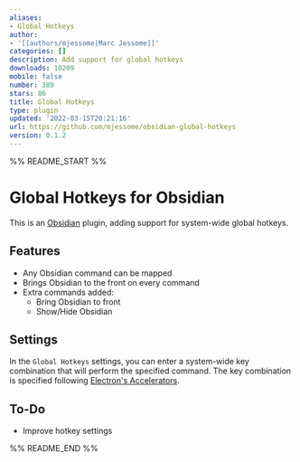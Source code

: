 ```yaml
---
aliases:
- Global Hotkeys
author:
- '[[authors/mjessome|Marc Jessome]]'
categories: []
description: Add support for global hotkeys
downloads: 10209
mobile: false
number: 389
stars: 86
title: Global Hotkeys
type: plugin
updated: '2022-03-15T20:21:16'
url: https://github.com/mjessome/obsidian-global-hotkeys
version: 0.1.2
---
```


%% README_START %%

# Global Hotkeys for Obsidian

This is an [Obsidian](https://obsidian.md) plugin, adding support for system-wide global hotkeys.

## Features

- Any Obsidian command can be mapped
- Brings Obsidian to the front on every command
- Extra commands added:
  - Bring Obsidian to front
  - Show/Hide Obsidian

## Settings

In the `Global Hotkeys` settings, you can enter a system-wide key combination that
will perform the specified command. The key combination is specified following
[Electron's Accelerators](https://www.electronjs.org/docs/api/accelerator).

## To-Do

- Improve hotkey settings


%% README_END %%